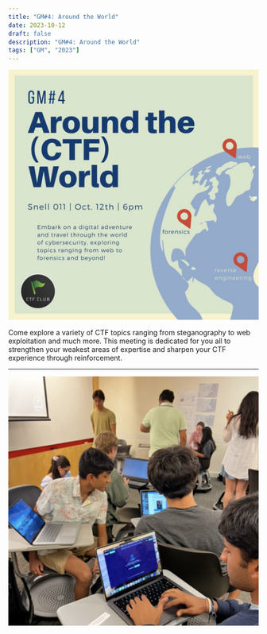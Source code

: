 ```yaml
---
title: "GM#4: Around the World"
date: 2023-10-12
draft: false
description: "GM#4: Around the World"
tags: ["GM", "2023"]
---
```


![featured](featured.png)

Come explore a variety of CTF topics ranging from steganography to web exploitation and much more. This meeting is dedicated for you all to strengthen your weakest areas of expertise and sharpen your CTF experience through reinforcement.

---

![gm4](gm4.png)